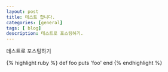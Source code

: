 ```yaml
---
layout: post
title: 테스트 합니다.
categories: [general]
tags: [ blog]
description: 테스트로 포스팅하기.
---
```


테스트로 포스팅하기

{% highlight ruby %}
def foo
  puts 'foo'
end
{% endhighlight %}
